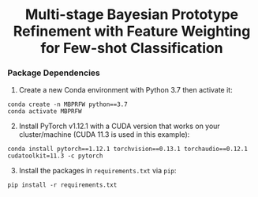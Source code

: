 <div align="center">

# Multi-stage Bayesian Prototype Refinement with Feature Weighting for Few-shot Classification

</div>

<!-- ## Setting Up -->

### Package Dependencies
1. Create a new Conda environment with Python 3.7 then activate it:
```shell
conda create -n MBPRFW python==3.7
conda activate MBPRFW
```

2. Install PyTorch v1.12.1 with a CUDA version that works on your cluster/machine (CUDA 11.3 is used in this example):
```shell
conda install pytorch==1.12.1 torchvision==0.13.1 torchaudio==0.12.1 cudatoolkit=11.3 -c pytorch
```

3. Install the packages in `requirements.txt` via `pip`:
```shell
pip install -r requirements.txt
```